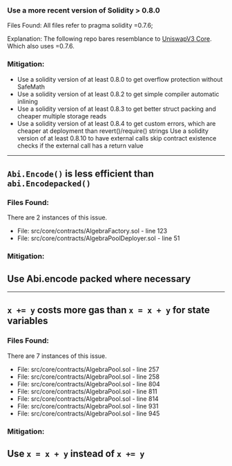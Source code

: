 ### Use a more recent version of Solidity > 0.8.0

Files Found: All files refer to pragma solidity =0.7.6;

Explanation: The following repo bares resemblance to [UniswapV3 Core](https://github.com/Uniswap/v3-core/blob/main/contracts/UniswapV3Factory.sol). Which also uses =0.7.6.

### Mitigation:

- Use a solidity version of at least 0.8.0 to get overflow protection without SafeMath 
- Use a solidity version of at least 0.8.2 to get simple compiler automatic inlining
- Use a solidity version of at least 0.8.3 to get better struct packing and cheaper multiple storage reads 
- Use a solidity version of at least 0.8.4 to get custom errors, which are cheaper at deployment than revert()/require() strings 
Use a solidity version of at least 0.8.10 to have external calls skip contract existence checks if the external call has a return value
 --- 
 ## `Abi.Encode()` is less efficient than `abi.Encodepacked()` 

 ### Files Found: 
 There are 2 instances of this issue. 
 - File: src/core/contracts/AlgebraFactory.sol - line 123 
- File: src/core/contracts/AlgebraPoolDeployer.sol - line 51 
 
 
 ### Mitigation: 
 Use Abi.encode packed where necessary 
 --- 

 --- 
 ## `x += y` costs more gas than `x = x + y` for state variables 
 ### Files Found: 
 There are 7 instances of this issue. 
 - File: src/core/contracts/AlgebraPool.sol - line 257 
 - File: src/core/contracts/AlgebraPool.sol - line 258 
 - File: src/core/contracts/AlgebraPool.sol - line 804 
 - File: src/core/contracts/AlgebraPool.sol - line 811 
 - File: src/core/contracts/AlgebraPool.sol - line 814 
 - File: src/core/contracts/AlgebraPool.sol - line 931 
 - File: src/core/contracts/AlgebraPool.sol - line 945 
 
 
 ### Mitigation: 
 Use `x = x + y` instead of `x += y` 
 --- 
